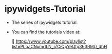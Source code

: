 # ipywidgets-Tutorial

* The series of ipywidgets tutorial.

* You can find the tutorials video at:

    🔗 https://www.youtube.com/playlist?list=PLoaCNumrILN_iZCiQpYeQfp363RMD_dhH
